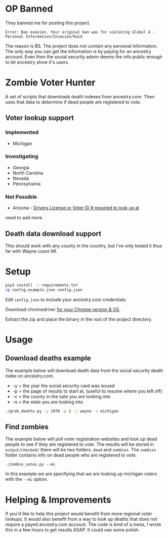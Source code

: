 # OP Banned

They banned me for posting this project.

```
Error: Ban evasion. Your original ban was for violating Global 4 - Personal Information/Invasion/Raid
```

The reason is BS. The project does not contain any personal information.
The only way you can get the information is by paying for an ancestry account.
Even then the social security admin deems the info public enough to let ancestry show it's users.

# Zombie Voter Hunter

A set of scripts that downloads death indexes from ancestry.com. 
Then uses that data to determine if dead people are registered to vote.

## Voter lookup support

### Implemented 

* Michigan

### Investigating

* Georgia
* North Carolina
* Nevada
* Pennsylvania

### Not Possible

* Arizona - [Drivers License or Voter ID # required to look up at](https://my.arizona.vote/WhereToVote.aspx?s=individual&Language=en)

need to add more

## Death data download support

This should work with any county in the country, but I've only tested it thus far with Wayne count MI.

# Setup

```bash
pip3 install -r requirements.txt
cp config.example.json config.json 
```

Edit `config.json` to include your ancestry.com credentials. 

Download chromedriver [for your Chrome version & OS](https://chromedriver.chromium.org/downloads).

Extract the zip and place the binary in the root of the project directory.

# Usage

## Download deaths example

The example below will download death data from the social security death index on ancestry.com.

* -y = the year the social security card was issued
* -p = the page of results to start at, (useful to resume where you left off)
* -c = the county in the sate you are looking into
* -s = the state you are looking into

```bash
./grab_deaths.py -y 1970 -p 1 -c wayne -s michigan
```

## Find zombies

The example below will poll voter registration websites and look up dead people to see if they are registered to vote.
The results will be stored in `output/checked/` there will be two folders. `dead` and `zombies`.
The `zombies` folder contains info on dead people who are registered to vote.

```
./zombie_votes.py --mi
```

In this example we are specifying that we are looking up michigan voters with the `--mi` option.

# Helping & Improvements

If you'd like to help this project would benefit from more regional voter lookups.
It would also benefit from a way to look up deaths that does not require a payed ancestry.com account.
The code is kind of a mess, I wrote this in a few hours to get results ASAP. It could use some polish.
